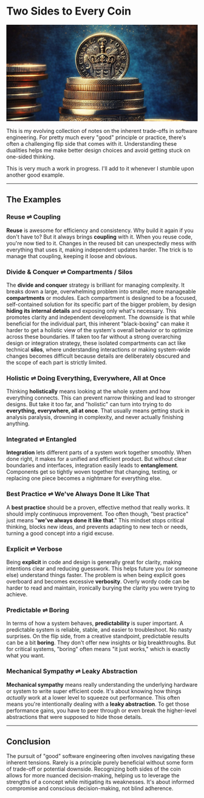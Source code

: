 # Two Sides to Every Coin

![](../img/coin-8839127_1280.jpg)

This is my evolving collection of notes on the inherent trade-offs
in software engineering. For pretty much every "good" principle or
practice, there's often a challenging flip side that comes with it.
Understanding these dualities helps me make better design choices and
avoid getting stuck on one-sided thinking.

This is very much a work in progress. I'll add to it whenever I
stumble upon another good example.

---

## The Examples

### Reuse ⇌ Coupling

**Reuse** is awesome for efficiency and consistency.
Why build it again if you don't have to?
But it always brings **coupling** with it.
When you reuse code, you're now tied to it.
Changes in the reused bit can unexpectedly mess with everything
that uses it, making independent updates harder.
The trick is to manage that coupling, keeping it loose and obvious.

### Divide & Conquer ⇌ Compartments / Silos

The **divide and conquer** strategy is brilliant for managing
complexity.
It breaks down a large, overwhelming problem into smaller, more
manageable **compartments** or modules.
Each compartment is designed to be a focused, self-contained solution
for its specific part of the bigger problem, by design
**hiding its internal details** and exposing only what's necessary.
This promotes clarity and independent development.
The downside is that while beneficial for the individual part, this
inherent "black-boxing" can make it harder to get a holistic view of
the system's overall behavior or to optimize across these boundaries.
If taken too far without a strong overarching design or integration
strategy, these isolated compartments can act like technical
**silos**, where understanding interactions or making system-wide
changes becomes difficult because details are deliberately obscured
and the scope of each part is strictly limited.

### Holistic ⇌ Doing Everything, Everywhere, All at Once

Thinking **holistically** means looking at the whole system and how
everything connects.
This can prevent narrow thinking and lead to stronger designs.
But take it too far, and "holistic" can turn into trying to do
**everything, everywhere, all at once**.
That usually means getting stuck in analysis paralysis, drowning in
complexity, and never actually finishing anything.

### Integrated ⇌ Entangled

**Integration** lets different parts of a system work together
smoothly.
When done right, it makes for a unified and efficient product.
But without clear boundaries and interfaces, integration easily
leads to **entanglement**.
Components get so tightly woven together that changing, testing, or
replacing one piece becomes a nightmare for everything else.

### Best Practice ⇌ We've Always Done It Like That

A **best practice** should be a proven, effective method that really
works.
It should imply continuous improvement.
Too often though, "best practice" just means
"**we've always done it like that**."
This mindset stops critical thinking, blocks new ideas, and prevents
adapting to new tech or needs, turning a good concept into a rigid
excuse.

### Explicit ⇌ Verbose

Being **explicit** in code and design is generally great for
clarity, making intentions clear and reducing guesswork.
This helps future you (or someone else) understand things faster.
The problem is when being explicit goes overboard and becomes
excessive **verbosity**.
Overly wordy code can be harder to read and maintain, ironically
burying the clarity you were trying to achieve.

### Predictable ⇌ Boring

In terms of how a system behaves, **predictability** is super
important.
A predictable system is reliable, stable, and easier to troubleshoot.
No nasty surprises.
On the flip side, from a creative standpoint, predictable results
can be a bit **boring**.
They don't offer new insights or big breakthroughs.
But for critical systems, "boring" often means "it just works,"
which is exactly what you want.

### Mechanical Sympathy ⇌ Leaky Abstraction

**Mechanical sympathy** means really understanding the underlying
hardware or system to write super efficient code.
It's about knowing how things *actually* work at a lower level to
squeeze out performance.
This often means you're intentionally dealing with a
**leaky abstraction**.
To get those performance gains, you have to peer through or even
break the higher-level abstractions that were supposed to hide
those details.

---

## Conclusion

The pursuit of "good" software engineering often involves navigating
these inherent tensions. Rarely is a principle purely beneficial
without some form of trade-off or potential downside. Recognizing
both sides of the coin allows for more nuanced decision-making,
helping us to leverage the strengths of a concept while mitigating
its weaknesses. It's about informed compromise and conscious
decision-making, not blind adherence.